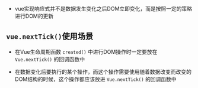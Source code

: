 * vue实现响应式并不是数据发生变化之后DOM立即变化，而是按照一定的策略进行DOM的更新

## `vue.nextTick()`使用场景

* 在Vue生命周期函数 `created()` 中进行DOM操作时一定要放在 `Vue.nextTick()` 的回调函数中

* 在数据变化后要执行的某个操作，而这个操作需要使用随着数据改变而改变的DOM结构的时候，这个操作都应该放进 `Vue.nextTick()` 的回调函数中
